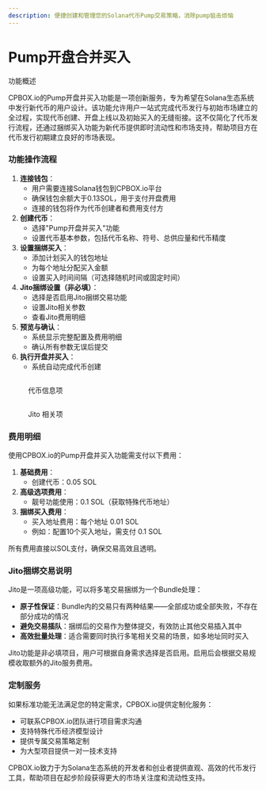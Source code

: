 ```yaml
---
description: 便捷创建和管理您的Solana代币Pump交易策略，消除pump狙击烦恼
---
```


# Pump开盘合并买入

功能概述

CPBOX.io的Pump开盘并买入功能是一项创新服务，专为希望在Solana生态系统中发行新代币的用户设计。该功能允许用户一站式完成代币发行与初始市场建立的全过程，实现代币创建、开盘上线以及初始买入的无缝衔接。这不仅简化了代币发行流程，还通过捆绑买入功能为新代币提供即时流动性和市场支持，帮助项目方在代币发行初期建立良好的市场表现。

### 功能操作流程

1. **连接钱包**：
   * 用户需要连接Solana钱包到CPBOX.io平台
   * 确保钱包余额大于0.13SOL，用于支付开盘费用
   * 连接的钱包将作为代币创建者和费用支付方
2. **创建代币**：
   * 选择"Pump开盘并买入"功能
   * 设置代币基本参数，包括代币名称、符号、总供应量和代币精度
3. **设置捆绑买入**：
   * 添加计划买入的钱包地址
   * 为每个地址分配买入金额
   * 设置买入时间间隔（可选择随机时间或固定时间）
4. **Jito捆绑设置（非必填）**：
   * 选择是否启用Jito捆绑交易功能
   * 设置Jito相关参数
   * 查看Jito费用明细
5. **预览与确认**：
   * 系统显示完整配置及费用明细
   * 确认所有参数无误后提交
6. **执行开盘并买入**：
   * 系统自动完成代币创建

<figure><img src="https://www.cpbox.io/cpfiles/2024-09-24/d4eexf4c5rrhbjnciu.png" alt=""><figcaption><p>代币信息项</p></figcaption></figure>

<figure><img src="https://www.cpbox.io/cpfiles/2024-09-24/d4ef0qp4ytf3dlohcm.png" alt=""><figcaption><p>Jito 相关项</p></figcaption></figure>

### 费用明细

使用CPBOX.io的Pump开盘并买入功能需支付以下费用：

1. **基础费用**：
   * 创建代币：0.05 SOL
2. **高级选项费用**：
   * 靓号功能使用：0.1 SOL（获取特殊代币地址）
3. **捆绑买入费用**：
   * 买入地址费用：每个地址 0.01 SOL
   * 例如：配置10个买入地址，需支付 0.1 SOL

所有费用直接以SOL支付，确保交易高效且透明。

### Jito捆绑交易说明

Jito是一项高级功能，可以将多笔交易捆绑为一个Bundle处理：

* **原子性保证**：Bundle内的交易只有两种结果——全部成功或全部失败，不存在部分成功的情况
* **避免交易插队**：捆绑后的交易作为整体提交，有效防止其他交易插入其中
* **高效批量处理**：适合需要同时执行多笔相关交易的场景，如多地址同时买入

Jito功能是非必填项目，用户可根据自身需求选择是否启用。启用后会根据交易规模收取额外的Jito服务费用。

### 定制服务

如果标准功能无法满足您的特定需求，CPBOX.io提供定制化服务：

* 可联系CPBOX.io团队进行项目需求沟通
* 支持特殊代币经济模型设计
* 提供专属交易策略定制
* 为大型项目提供一对一技术支持

CPBOX.io致力于为Solana生态系统的开发者和创业者提供直观、高效的代币发行工具，帮助项目在起步阶段获得更大的市场关注度和流动性支持。
